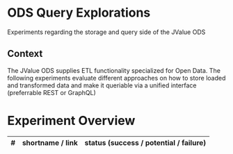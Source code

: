 # ODS Query Explorations
Experiments regarding the storage and query side of the JValue ODS

## Context
The JValue ODS supplies ETL functionality specialized for Open Data. The following experiments evaluate different approaches on how to store loaded and transformed data and make it queriable via a unified interface (preferrable REST or GraphQL)

# Experiment Overview

| # | shortname / link | status (success / potential / failure) |
|---|---|---|

